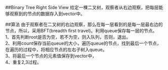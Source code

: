 ##Binary Tree Right Side View
给定一棵二叉树，观察者从右边观察，把每层能够观察到的节点的数据存入到vector中。  

##算法
由于观察者在二叉树的右边观察，那么在每一层看到的是每一层最右边的节点，所以，采用BFT(breadth first travel)。利用queue保存每一层的节点。  
1、首先判断root是否为空，若不为空，则入队列，否则，退出。  
2、利用count保存当前queue的大小，遍历queue的节点，找到最后一个节点，在遍历的过程中，将相应节点的左右子树入queue。  
3、将最后一个节点的元素值保存到vector中，  
4、重复2,3过程。  

